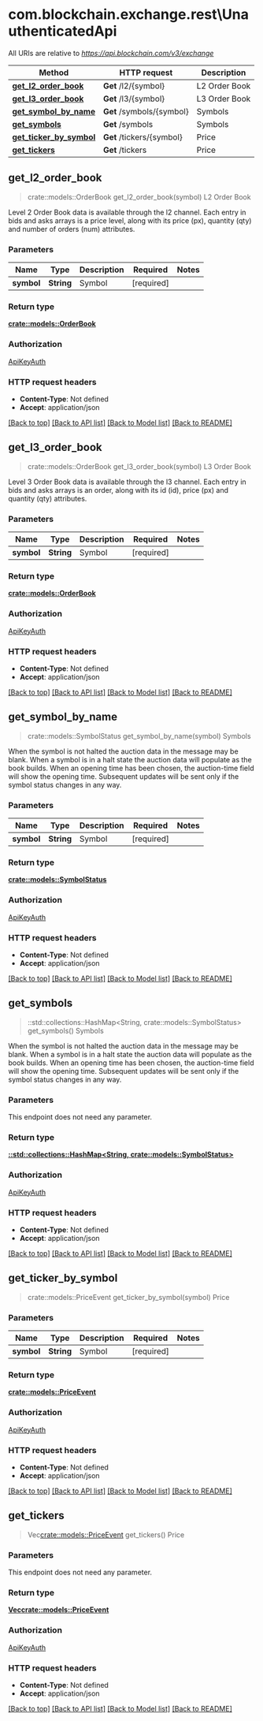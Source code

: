 # com.blockchain.exchange.rest\UnauthenticatedApi

All URIs are relative to *https://api.blockchain.com/v3/exchange*

Method | HTTP request | Description
------------- | ------------- | -------------
[**get_l2_order_book**](UnauthenticatedApi.md#get_l2_order_book) | **Get** /l2/{symbol} | L2 Order Book
[**get_l3_order_book**](UnauthenticatedApi.md#get_l3_order_book) | **Get** /l3/{symbol} | L3 Order Book
[**get_symbol_by_name**](UnauthenticatedApi.md#get_symbol_by_name) | **Get** /symbols/{symbol} | Symbols
[**get_symbols**](UnauthenticatedApi.md#get_symbols) | **Get** /symbols | Symbols
[**get_ticker_by_symbol**](UnauthenticatedApi.md#get_ticker_by_symbol) | **Get** /tickers/{symbol} | Price
[**get_tickers**](UnauthenticatedApi.md#get_tickers) | **Get** /tickers | Price



## get_l2_order_book

> crate::models::OrderBook get_l2_order_book(symbol)
L2 Order Book

Level 2 Order Book data is available through the l2 channel. Each entry in bids and asks arrays is a price level, along with its price (px), quantity (qty) and number of orders (num) attributes.

### Parameters


Name | Type | Description  | Required | Notes
------------- | ------------- | ------------- | ------------- | -------------
**symbol** | **String** | Symbol | [required] |

### Return type

[**crate::models::OrderBook**](OrderBook.md)

### Authorization

[ApiKeyAuth](../README.md#ApiKeyAuth)

### HTTP request headers

- **Content-Type**: Not defined
- **Accept**: application/json

[[Back to top]](#) [[Back to API list]](../README.md#documentation-for-api-endpoints) [[Back to Model list]](../README.md#documentation-for-models) [[Back to README]](../README.md)


## get_l3_order_book

> crate::models::OrderBook get_l3_order_book(symbol)
L3 Order Book

Level 3 Order Book data is available through the l3 channel. Each entry in bids and asks arrays is an order, along with its id (id), price (px) and quantity (qty) attributes.

### Parameters


Name | Type | Description  | Required | Notes
------------- | ------------- | ------------- | ------------- | -------------
**symbol** | **String** | Symbol | [required] |

### Return type

[**crate::models::OrderBook**](OrderBook.md)

### Authorization

[ApiKeyAuth](../README.md#ApiKeyAuth)

### HTTP request headers

- **Content-Type**: Not defined
- **Accept**: application/json

[[Back to top]](#) [[Back to API list]](../README.md#documentation-for-api-endpoints) [[Back to Model list]](../README.md#documentation-for-models) [[Back to README]](../README.md)


## get_symbol_by_name

> crate::models::SymbolStatus get_symbol_by_name(symbol)
Symbols

When the symbol is not halted the auction data in the message may be blank. When a symbol is in a halt state the auction data will populate as the book builds. When an opening time has been chosen, the auction-time field will show the opening time. Subsequent updates will be sent only if the symbol status changes in any way.

### Parameters


Name | Type | Description  | Required | Notes
------------- | ------------- | ------------- | ------------- | -------------
**symbol** | **String** | Symbol | [required] |

### Return type

[**crate::models::SymbolStatus**](SymbolStatus.md)

### Authorization

[ApiKeyAuth](../README.md#ApiKeyAuth)

### HTTP request headers

- **Content-Type**: Not defined
- **Accept**: application/json

[[Back to top]](#) [[Back to API list]](../README.md#documentation-for-api-endpoints) [[Back to Model list]](../README.md#documentation-for-models) [[Back to README]](../README.md)


## get_symbols

> ::std::collections::HashMap<String, crate::models::SymbolStatus> get_symbols()
Symbols

When the symbol is not halted the auction data in the message may be blank. When a symbol is in a halt state the auction data will populate as the book builds. When an opening time has been chosen, the auction-time field will show the opening time. Subsequent updates will be sent only if the symbol status changes in any way.

### Parameters

This endpoint does not need any parameter.

### Return type

[**::std::collections::HashMap<String, crate::models::SymbolStatus>**](SymbolStatus.md)

### Authorization

[ApiKeyAuth](../README.md#ApiKeyAuth)

### HTTP request headers

- **Content-Type**: Not defined
- **Accept**: application/json

[[Back to top]](#) [[Back to API list]](../README.md#documentation-for-api-endpoints) [[Back to Model list]](../README.md#documentation-for-models) [[Back to README]](../README.md)


## get_ticker_by_symbol

> crate::models::PriceEvent get_ticker_by_symbol(symbol)
Price

### Parameters


Name | Type | Description  | Required | Notes
------------- | ------------- | ------------- | ------------- | -------------
**symbol** | **String** | Symbol | [required] |

### Return type

[**crate::models::PriceEvent**](PriceEvent.md)

### Authorization

[ApiKeyAuth](../README.md#ApiKeyAuth)

### HTTP request headers

- **Content-Type**: Not defined
- **Accept**: application/json

[[Back to top]](#) [[Back to API list]](../README.md#documentation-for-api-endpoints) [[Back to Model list]](../README.md#documentation-for-models) [[Back to README]](../README.md)


## get_tickers

> Vec<crate::models::PriceEvent> get_tickers()
Price

### Parameters

This endpoint does not need any parameter.

### Return type

[**Vec<crate::models::PriceEvent>**](PriceEvent.md)

### Authorization

[ApiKeyAuth](../README.md#ApiKeyAuth)

### HTTP request headers

- **Content-Type**: Not defined
- **Accept**: application/json

[[Back to top]](#) [[Back to API list]](../README.md#documentation-for-api-endpoints) [[Back to Model list]](../README.md#documentation-for-models) [[Back to README]](../README.md)

